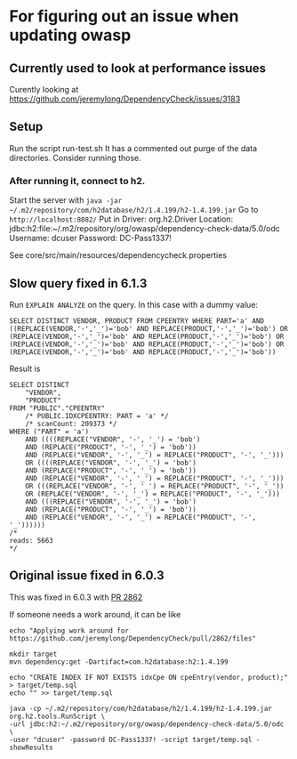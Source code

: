 # For figuring out an issue when updating owasp

## Currently used to look at performance issues
Curently looking at https://github.com/jeremylong/DependencyCheck/issues/3183

## Setup
Run the script run-test.sh
It has a commented out purge of the data directories. Consider running those.

### After running it, connect to h2.
Start the server with `java -jar ~/.m2/repository/com/h2database/h2/1.4.199/h2-1.4.199.jar`
Go to `http://localhost:8082/`
Put in
Driver: org.h2.Driver
Location: jdbc:h2:file:~/.m2/repository/org/owasp/dependency-check-data/5.0/odc
Username: dcuser
Password: DC-Pass1337!

See core/src/main/resources/dependencycheck.properties

## Slow query fixed in 6.1.3
Run `EXPLAIN ANALYZE` on the query. In this case with a dummy value:
```
SELECT DISTINCT VENDOR, PRODUCT FROM CPEENTRY WHERE PART='a' AND ((REPLACE(VENDOR,'-','_')='bob' AND REPLACE(PRODUCT,'-','_')='bob') OR (REPLACE(VENDOR,'-','_')='bob' AND REPLACE(PRODUCT,'-','_')='bob') OR (REPLACE(VENDOR,'-','_')='bob' AND REPLACE(PRODUCT,'-','_')='bob') OR (REPLACE(VENDOR,'-','_')='bob' AND REPLACE(PRODUCT,'-','_')='bob'))
```

Result is
```
SELECT DISTINCT
    "VENDOR",
    "PRODUCT"
FROM "PUBLIC"."CPEENTRY"
    /* PUBLIC.IDXCPEENTRY: PART = 'a' */
    /* scanCount: 209373 */
WHERE ("PART" = 'a')
    AND ((((REPLACE("VENDOR", '-', '_') = 'bob')
    AND (REPLACE("PRODUCT", '-', '_') = 'bob'))
    AND (REPLACE("VENDOR", '-', '_') = REPLACE("PRODUCT", '-', '_')))
    OR ((((REPLACE("VENDOR", '-', '_') = 'bob')
    AND (REPLACE("PRODUCT", '-', '_') = 'bob'))
    AND (REPLACE("VENDOR", '-', '_') = REPLACE("PRODUCT", '-', '_')))
    OR (((REPLACE("VENDOR", '-', '_') = REPLACE("PRODUCT", '-', '_'))
    OR (REPLACE("VENDOR", '-', '_') = REPLACE("PRODUCT", '-', '_')))
    AND (((REPLACE("VENDOR", '-', '_') = 'bob')
    AND (REPLACE("PRODUCT", '-', '_') = 'bob'))
    AND (REPLACE("VENDOR", '-', '_') = REPLACE("PRODUCT", '-', '_'))))))
/*
reads: 5663
*/
```


## Original issue fixed in 6.0.3
This was fixed in 6.0.3 with [PR 2862](https://github.com/jeremylong/DependencyCheck/pull/2862)

If someone needs a work around, it can be like
```
echo "Applying work around for https://github.com/jeremylong/DependencyCheck/pull/2862/files"

mkdir target
mvn dependency:get -Dartifact=com.h2database:h2:1.4.199

echo "CREATE INDEX IF NOT EXISTS idxCpe ON cpeEntry(vendor, product);" > target/temp.sql
echo "" >> target/temp.sql

java -cp ~/.m2/repository/com/h2database/h2/1.4.199/h2-1.4.199.jar org.h2.tools.RunScript \
-url jdbc:h2:~/.m2/repository/org/owasp/dependency-check-data/5.0/odc \
-user "dcuser" -password DC-Pass1337! -script target/temp.sql -showResults
```

